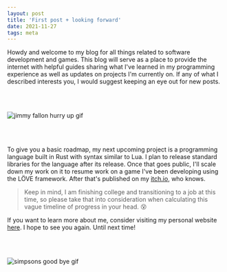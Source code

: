 ```yaml
---
layout: post
title: 'First post + looking forward'
date: 2021-11-27
tags: meta
---
```


Howdy and welcome to my blog for all things related to software development and games. This blog will serve as a place to provide the internet with helpful guides sharing what I've learned in my programming experience as well as updates on projects I'm currently on. If any of what I described interests you, I would suggest keeping an eye out for new posts.

<br><br>

<img src="https://i.giphy.com/media/MgRKCBGvlpqTENUzWk/giphy.webp" alt="jimmy fallon hurry up gif" >

<br><br>

To give you a basic roadmap, my next upcoming project is a programming language built in Rust with syntax similar to Lua. I plan to release standard libraries for the language after its release. Once that goes public, I'll scale down my work on it to resume work on a game I've been developing using the LÖVE framework. After that's published on my [itch.io](https://aspenmakesgames.itch.io/), who knows.

> Keep in mind, I am finishing college and transitioning to a job at this time, so please take that into consideration when calculating this vague timeline of progress in your head. 😵

If you want to learn more about me, consider visiting my personal website [here](https://zachschickler.com/). I hope to see you again. Until next time!

<br><br>

<img src="https://i.giphy.com/media/3o6Mb4iDo3ne2U3M0o/giphy.webp" alt="simpsons good bye gif" >